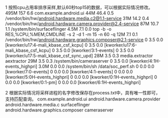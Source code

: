 1 按照cpu占用率排序采样,默认60秒top15的数据，可以根据实际情况修改。
495M  157   6.6 com.example.android.ui
 44M 46.4   0.5 /vendor/bin/hw/android.hardware.media.c2@1.1-service
 31M 14.2   0.4 /vendor/bin/hw/android.hardware.camera.provider@2.4-service
 87M 10.7   1.1 /system/bin/surfaceflinger
4.5M  7.1   0.0 top -b -o RES,%CPU,%MEM,CMDLINE -s 2 -d 1 -m 15 -n 60 -q
 12M  7.1   0.1 /vendor/bin/hw/android.hardware.graphics.composer@2.1-service
   0  3.5   0.0 [kworker/u17:4-mali_kbase_csf_kcpu]
   0  3.5   0.0 [kworker/u17:6-mali_kbase_csf_kcpu]
   0  3.5   0.0 [kworker/3:1-events]
   0  3.5   0.0 [kworker/u17:5-mali_kbase_csf_sync_upd]
 28M  3.5   0.3 media.extractor aextractor
 29M  3.5   0.3 /system/bin/cameraserver
   0  3.5   0.0 [kworker/4:1H-events_highpri]
3.0M  0.0   0.0 /system/bin/sh /data/soc_perf.sh
   0  0.0   0.0 [kworker/7:0-events]
   0  0.0   0.0 [kworker/4:1-events]
   0  0.0   0.0 [kworker/5:0H-events_highpri]
   0  0.0   0.0 [kworker/0:1H-events_highpri]
   0  0.0   0.0 [kworker/0:1-pm]
   0  0.0   0.0 [kworker/6:1H-events_highpri]

2 根据实际情况将采样进程的名字修改保存在process.txt中，具有唯一性即可，支持匹配查询。
com.example.android.ui
android.hardware.camera.provider
android.hardware.media.c
surfaceflinger
android.hardware.graphics.composer
cameraserver
